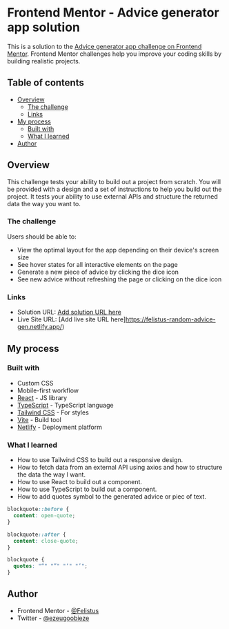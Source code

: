 # Frontend Mentor - Advice generator app solution

This is a solution to the [Advice generator app challenge on Frontend Mentor](https://www.frontendmentor.io/challenges/advice-generator-app-QdUG-13db). Frontend Mentor challenges help you improve your coding skills by building realistic projects.

## Table of contents

- [Overview](#overview)
  - [The challenge](#the-challenge)
  - [Links](#links)
- [My process](#my-process)
  - [Built with](#built-with)
  - [What I learned](#what-i-learned)
- [Author](#author)

## Overview

This challenge tests your ability to build out a project from scratch. You will be provided with a design and a set of instructions to help you build out the project.
It tests your ability to use external APIs and structure the returned data the way you want to.

### The challenge

Users should be able to:

- View the optimal layout for the app depending on their device's screen size
- See hover states for all interactive elements on the page
- Generate a new piece of advice by clicking the dice icon
- See new advice without refreshing the page or clicking on the dice icon

### Links

- Solution URL: [Add solution URL here](https://github.com/Felistus/random-advice-generator)
- Live Site URL: [Add live site URL here]https://felistus-random-advice-gen.netlify.app/)

## My process

### Built with

- Custom CSS
- Mobile-first workflow
- [React](https://reactjs.org/) - JS library
- [TypeScript](https://www.typescriptlang.org/docs/handbook/2/basic-types.html) - TypeScript language
- [Tailwind CSS](https://tailwindcss.com/docs/installation) - For styles
- [Vite](https://vitejs.dev/guide/#overview) - Build tool
- [Netlify](https://www.netlify.com/) - Deployment platform

### What I learned

- How to use Tailwind CSS to build out a responsive design.
- How to fetch data from an external API using axios and how to structure the data the way I want.
- How to use React to build out a component.
- How to use TypeScript to build out a component.
- How to add quotes symbol to the generated advice or piec of text.

```css
blockquote::before {
  content: open-quote;
}

blockquote::after {
  content: close-quote;
}

blockquote {
  quotes: "“" "”" "‘" "’";
}
```

## Author

- Frontend Mentor - [@Felistus](https://www.frontendmentor.io/profile/Felistus)
- Twitter - [@ezeugoobieze](https://www.twitter.com/ezeugoobieze)
